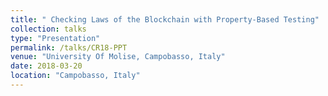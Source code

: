```yaml
---
title: " Checking Laws of the Blockchain with Property-Based Testing"
collection: talks
type: "Presentation"
permalink: /talks/CR18-PPT
venue: "University Of Molise, Campobasso, Italy"
date: 2018-03-20
location: "Campobasso, Italy"
---
```

